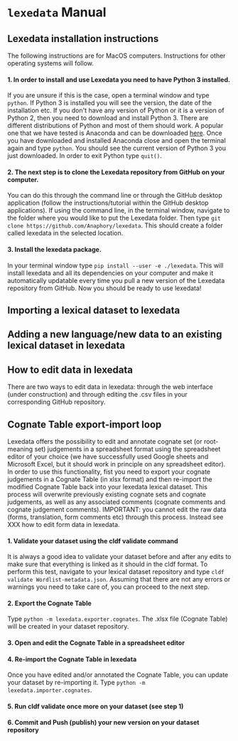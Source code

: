 # `lexedata` Manual

## Lexedata installation instructions

The following instructions are for MacOS computers. Instructions for other operating systems will follow.

#### 1. In order to install and use Lexedata you need to have Python 3 installed.
If you are unsure if this is the case, open a terminal window and type `python`. 
If Python 3 is installed you will see the version, the date of the installation etc. If you don't have any version of Python or it is a version of Python 2, then you need to download and install Python 3. 
There are different distributions of Python and most of them should work. A popular one that we have tested is Anaconda and can be downloaded [here](https://www.anaconda.com/products/individual).
Once you have downloaded and installed Anaconda close and open the terminal again and type `python`. You should see the current version of Python 3 you just downloaded.
In order to exit Python type `quit()`.

#### 2. The next step is to clone the Lexedata repository from GitHub on your computer.
You can do this through the command line or through the GitHub desktop application (follow the instructions/tutorial within the GitHub desktop applications).
If using the command line, in the terminal window, navigate to the folder where you would like to put the Lexedata folder. Then type `git clone https://github.com/Anaphory/lexedata`.
This should create a folder called lexedata in the selected location.

#### 3. Install the lexedata package.
In your terminal window type `pip install --user -e ./lexedata`. This will install lexedata and all its dependencies on your computer and make it automatically updatable every time you pull a new version of the Lexedata repository from GitHub.
Now you should be ready to use lexedata!

## Importing a lexical dataset to lexedata

## Adding a new language/new data to an existing lexical dataset in lexedata

## How to edit data in lexedata

There are two ways to edit data in lexedata: through the web interface (under construction) and through editing the .csv files in your corresponding GitHub repository.

## Cognate Table export-import loop

Lexedata offers the possibility to edit and annotate cognate set (or root-meaning set) judgements in a spreadsheet format using the spreadsheet editor of your choice (we have successfully used Google sheets and Microsoft Excel, but it should work in principle on any spreadsheet editor).
In order to use this functionality, fist you need to export your cognate judgements in a Cognate Table (in xlsx format) and then re-import the modified Cognate Table back into your lexedata lexical dataset. 
This process will overwrite previously existing cognate sets and cognate judgements, as well as any associated comments (cognate comments and cognate judgement comments).
IMPORTANT: you cannot edit the raw data (forms, translation, form comments etc) through this process. Instead see XXX how to edit form data in lexedata.

#### 1. Validate your dataset using the cldf validate command
It is always a good idea to validate your dataset before and after any edits to make sure that everything is linked as it should in the cldf format.
To perform this test, navigate to your lexical dataset repository and type `cldf validate Wordlist-metadata.json`. Assuming that there are not any errors or warnings you need to take care of, you can proceed to the next step.

#### 2. Export the Cognate Table
Type `python -m lexedata.exporter.cognates`. The .xlsx file (Cognate Table) will be created in your dataset repository. 

#### 3. Open and edit the Cognate Table in a spreadsheet editor

#### 4. Re-import the Cognate Table in lexedata
Once you have edited and/or annotated the Cognate Table, you can update your dataset by re-importing it. Type `python -m lexedata.importer.cognates`. 

#### 5. Run cldf validate once more on your dataset (see step 1)

#### 6. Commit and Push (publish) your new version on your dataset repository
